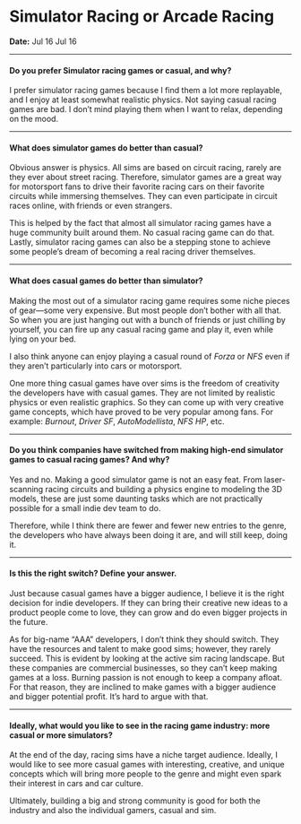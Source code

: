 # Simulator Racing or Arcade Racing

**Date:** Jul 16 Jul 16

---

#### Do you prefer Simulator racing games or casual, and why?

I prefer simulator racing games because I find them a lot more replayable, and I enjoy at least somewhat realistic physics. Not saying casual racing games are bad. I don’t mind playing them when I want to relax, depending on the mood.

---

#### What does simulator games do better than casual?

Obvious answer is physics. All sims are based on circuit racing, rarely are they ever about street racing. Therefore, simulator games are a great way for motorsport fans to drive their favorite racing cars on their favorite circuits while immersing themselves. They can even participate in circuit races online, with friends or even strangers.

This is helped by the fact that almost all simulator racing games have a huge community built around them. No casual racing game can do that. Lastly, simulator racing games can also be a stepping stone to achieve some people’s dream of becoming a real racing driver themselves.

---

#### What does casual games do better than simulator?

Making the most out of a simulator racing game requires some niche pieces of gear—some very expensive. But most people don’t bother with all that. So when you are just hanging out with a bunch of friends or just chilling by yourself, you can fire up any casual racing game and play it, even while lying on your bed.

I also think anyone can enjoy playing a casual round of _Forza_ or _NFS_ even if they aren’t particularly into cars or motorsport.

One more thing casual games have over sims is the freedom of creativity the developers have with casual games. They are not limited by realistic physics or even realistic graphics. So they can come up with very creative game concepts, which have proved to be very popular among fans. For example: _Burnout_, _Driver SF_, _AutoModellista_, _NFS HP_, etc.

---

#### Do you think companies have switched from making high-end simulator games to casual racing games? And why?

Yes and no. Making a good simulator game is not an easy feat. From laser-scanning racing circuits and building a physics engine to modeling the 3D models, these are just some daunting tasks which are not practically possible for a small indie dev team to do.

Therefore, while I think there are fewer and fewer new entries to the genre, the developers who have always been doing it are, and will still keep, doing it.

---

#### Is this the right switch? Define your answer.

Just because casual games have a bigger audience, I believe it is the right decision for indie developers. If they can bring their creative new ideas to a product people come to love, they can grow and do even bigger projects in the future.

As for big-name “AAA” developers, I don’t think they should switch. They have the resources and talent to make good sims; however, they rarely succeed. This is evident by looking at the active sim racing landscape. But these companies are commercial businesses, so they can’t keep making games at a loss. Burning passion is not enough to keep a company afloat. For that reason, they are inclined to make games with a bigger audience and bigger potential profit. It’s hard to argue with that.

---

#### Ideally, what would you like to see in the racing game industry: more casual or more simulators?

At the end of the day, racing sims have a niche target audience. Ideally, I would like to see more casual games with interesting, creative, and unique concepts which will bring more people to the genre and might even spark their interest in cars and car culture.

Ultimately, building a big and strong community is good for both the industry and also the individual gamers, casual and sim.
